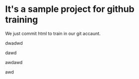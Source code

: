 # It's a sample project for github training


We just commit html to train in our git accaunt.

dwadwd


dawd

awdawd


awd